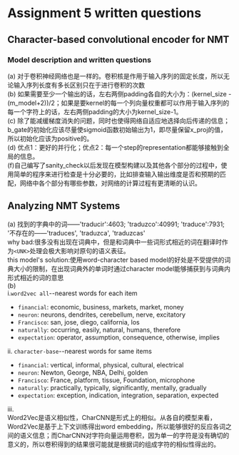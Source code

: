 # Assignment 5 written questions  
## Character-based convolutional encoder for NMT  
### Model description and written questions  
(a) 对于卷积神经网络也是一样的。卷积核是作用于输入序列的固定长度，所以无论输入序列长度有多长区别只在于进行卷积的次数  
(b) 如果需要至少一个输出的话，左右两侧padding各自的大小为：(kernel_size - (m_model+2))/2；如果是要kernel的每一个列向量权重都可以作用于输入序列的每一个字符上的话，左右两侧padding的大小为kernel_size-1。  
(c) 除了能减缓梯度消失的问题，同时也使得网络自适应地选择向后传递的信息；b_gate的初始化应该尽量使sigmoid函数初始输出为1，即尽量保留x_proj的值，所以初始化应该为positive的。  
(d) 优点1：更好的并行化；优点2：每一个step的representation都能够接触到全局的信息。  
(f)自己编写了sanity_check以后发现在模型构建以及其他各个部分的过程中，使用简单的程序来进行检查是十分必要的，比如排查输入输出维度是否和预期的匹配，网络中各个部分有哪些参数，对网络的计算过程有更清晰的认识。  
## Analyzing NMT Systems  
(a) 找到的字典中的词——'traducir':4603; 'traduzco':40991; 'traduce':7931; '不存在的——'traduces', 'traduzca', 'traduzcas'  
why bad:很多没有出现在词典中，但是和词典中一些词形式相近的词在翻译时作为`<UNK>`处理会极大影响对原句的语义表征。  
this model's solution:使用word-character based model的好处是不受提供的词典大小的限制，在出现词典外的单词时通过character model能够捕获到与词典内形式相近的词的意思  
(b)  
i.`word2vec all`--nearest words for each item  
* `financial`: economic, business, markets, market, money  
* `neuron`: neurons, dendrites, cerebellum, nerve, excitatory  
* `Francisco`: san, jose, diego, california, los  
* `naturally`: occurring, easily, natural, humans, therefore  
* `expectation`: operator, assumption, consequence, otherwise, implies  

ii. `character-base`--nearest words for same items  
* `financial`: vertical, informal, physical, cultural, electrical  
* `neuron`: Newton, George, NBA, Delhi, golden  
* `Francisco`: France, platform, tissue, Foundation, microphone  
* `naturally`: practically, typically, significantly, mentally, gradually  
* `expectation`: exception, indication, integration, separation, expected  

iii.  
Word2Vec是语义相似性，CharCNN是形式上的相似。从各自的模型来看，Word2Vec是基于上下文训练得出word embedding，所以能够很好的反应各词之间的语义信息；而CharCNN对字符向量运用卷积，因为单一的字符是没有确切的意义的，所以卷积得到的结果很可能就是根据词的组成字符的相似性得出的。  
